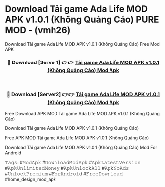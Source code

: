 # Download Tải game Ada Life MOD APK v1.0.1 (Không Quảng Cáo) PURE MOD - (vmh26)
Download Tải game Ada Life MOD APK v1.0.1 (Không Quảng Cáo) Free Mod APK

<div align="center">
<h3>🔴 Download [Server1] 👉👉 <a href="https://apk-comot.site?title=Tải_game_Ada_Life_MOD_APK_v1.0.1_(Không_Quảng_Cáo)">Tải game Ada Life MOD APK v1.0.1 (Không Quảng Cáo) Mod Apk</a></h3><br>

<h3>🔴 Download [Server2] 👉👉 <a href="https://apk-comot.site?title=Tải_game_Ada_Life_MOD_APK_v1.0.1_(Không_Quảng_Cáo)">Tải game Ada Life MOD APK v1.0.1 (Không Quảng Cáo) Mod Apk</a></h3>
</div>


Free Download APK MOD Tải game Ada Life MOD APK v1.0.1 (Không Quảng Cáo)

Download Tải game Ada Life MOD APK v1.0.1 (Không Quảng Cáo) 

Free APK MOD Tải game Ada Life MOD APK v1.0.1 (Không Quảng Cáo) 

Download Tải game Ada Life MOD APK v1.0.1 (Không Quảng Cáo) Mod For Android

𝚃𝚊𝚐𝚜: #𝙼𝚘𝚍𝙰𝚙𝚔 #𝙳𝚘𝚠𝚗𝚕𝚘𝚊𝚍𝙼𝚘𝚍𝙰𝚙𝚔 #𝙰𝚙𝚔𝙻𝚊𝚝𝚎𝚜𝚝𝚅𝚎𝚛𝚜𝚒𝚘𝚗 #𝙰𝚙𝚔𝚄𝚗𝚕𝚒𝚖𝚒𝚝𝚎𝚍𝙼𝚘𝚗𝚎𝚢 #𝙰𝚙𝚔𝚄𝚗𝚕𝚘𝚌𝚔𝙰𝚕𝚕 #𝙰𝚙𝚔𝙽𝚘𝙰𝚍𝚜 #𝚄𝚗𝚕𝚘𝚌𝚔𝙿𝚛𝚎𝚖𝚒𝚞𝚖 #𝙵𝚘𝚛𝙰𝚗𝚍𝚛𝚘𝚒𝚍 #𝙵𝚛𝚎𝚎𝙳𝚘𝚠𝚗𝚕𝚘𝚊𝚍 #home_design_mod_apk